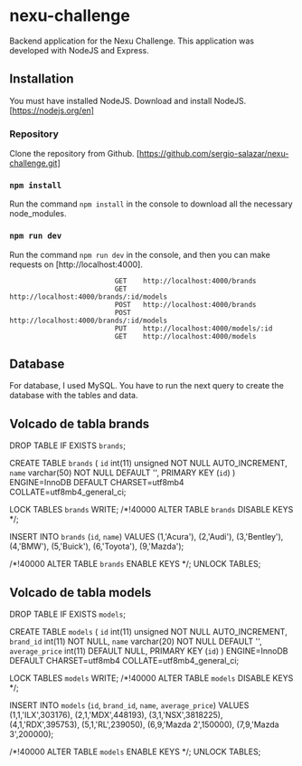 # nexu-challenge
Backend application for the Nexu Challenge. This application was developed with NodeJS and Express.

## Installation
You must have installed NodeJS. Download and install NodeJS. [https://nodejs.org/en]

### Repository
Clone the repository from Github. [https://github.com/sergio-salazar/nexu-challenge.git]

### `npm install`
Run the command `npm install` in the console to download all the necessary node_modules.

### `npm run dev`
Run the command `npm run dev` in the console, and then you can make requests on [http://localhost:4000].

                              GET    http://localhost:4000/brands
                              GET    http://localhost:4000/brands/:id/models
                              POST   http://localhost:4000/brands
                              POST   http://localhost:4000/brands/:id/models
                              PUT    http://localhost:4000/models/:id
                              GET    http://localhost:4000/models

## Database
For database, I used MySQL. You have to run the next query to create the database with the tables and data.

Volcado de tabla brands
------------------------------------------------------------

DROP TABLE IF EXISTS `brands`;

CREATE TABLE `brands` (
  `id` int(11) unsigned NOT NULL AUTO_INCREMENT,
  `name` varchar(50) NOT NULL DEFAULT '',
  PRIMARY KEY (`id`)
) ENGINE=InnoDB DEFAULT CHARSET=utf8mb4 COLLATE=utf8mb4_general_ci;

LOCK TABLES `brands` WRITE;
/*!40000 ALTER TABLE `brands` DISABLE KEYS */;

INSERT INTO `brands` (`id`, `name`)
VALUES
	(1,'Acura'),
	(2,'Audi'),
	(3,'Bentley'),
	(4,'BMW'),
	(5,'Buick'),
	(6,'Toyota'),
	(9,'Mazda');

/*!40000 ALTER TABLE `brands` ENABLE KEYS */;
UNLOCK TABLES;


Volcado de tabla models
------------------------------------------------------------

DROP TABLE IF EXISTS `models`;

CREATE TABLE `models` (
  `id` int(11) unsigned NOT NULL AUTO_INCREMENT,
  `brand_id` int(11) NOT NULL,
  `name` varchar(20) NOT NULL DEFAULT '',
  `average_price` int(11) DEFAULT NULL,
  PRIMARY KEY (`id`)
) ENGINE=InnoDB DEFAULT CHARSET=utf8mb4 COLLATE=utf8mb4_general_ci;

LOCK TABLES `models` WRITE;
/*!40000 ALTER TABLE `models` DISABLE KEYS */;

INSERT INTO `models` (`id`, `brand_id`, `name`, `average_price`)
VALUES
	(1,1,'ILX',303176),
	(2,1,'MDX',448193),
	(3,1,'NSX',3818225),
	(4,1,'RDX',395753),
	(5,1,'RL',239050),
	(6,9,'Mazda 2',150000),
	(7,9,'Mazda 3',200000);

/*!40000 ALTER TABLE `models` ENABLE KEYS */;
UNLOCK TABLES;

